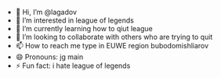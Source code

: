 - 👋 Hi, I’m @lagadov
- 👀 I’m interested in league of legends
- 🌱 I’m currently learning how to qiut league
- 💞️ I’m looking to collaborate with others who are trying to quit
- 📫 How to reach me type in EUWE region bubodomishliarov
- 😄 Pronouns: jg main
- ⚡ Fun fact: i hate league of legends

<!---
lagadov/lagadov is a ✨ special ✨ repository because its `README.md` (this file) appears on your GitHub profile.
You can click the Preview link to take a look at your changes.
--->
